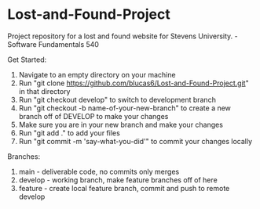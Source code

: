 # Lost-and-Found-Project
Project repository for a lost and found website for Stevens University. -Software Fundamentals 540


Get Started:
1. Navigate to an empty directory on your machine
2. Run "git clone https://github.com/blucas6/Lost-and-Found-Project.git" in that directory
3. Run "git checkout develop" to switch to development branch
4. Run "git checkout -b name-of-your-new-branch" to create a new branch off of DEVELOP to make your changes
5. Make sure you are in your new branch and make your changes
6. Run "git add ." to add your files
7. Run "git commit -m 'say-what-you-did'" to commit your changes locally


Branches:
1. main - deliverable code, no commits only merges
2. develop - working branch, make feature branches off of here
3. feature - create local feature branch, commit and push to remote develop
